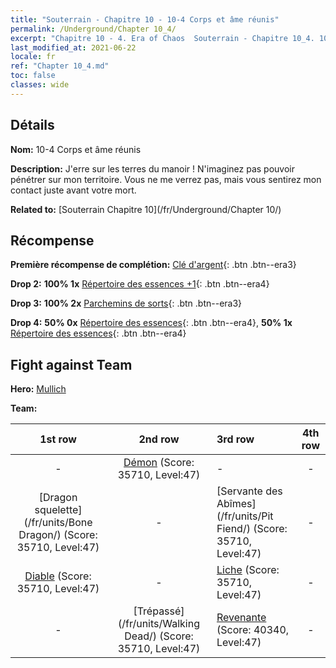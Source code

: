 ```yaml
---
title: "Souterrain - Chapitre 10 - 10-4 Corps et âme réunis"
permalink: /Underground/Chapter 10_4/
excerpt: "Chapitre 10 - 4. Era of Chaos  Souterrain - Chapitre 10_4. 10-4 Corps et âme réunis"
last_modified_at: 2021-06-22
locale: fr
ref: "Chapter 10_4.md"
toc: false
classes: wide
---
```


## Détails

 **Nom:** 10-4 Corps et âme réunis

 **Description:** J'erre sur les terres du manoir ! N'imaginez pas pouvoir pénétrer sur mon territoire. Vous ne me verrez pas, mais vous sentirez mon contact juste avant votre mort.

 **Related to:** [Souterrain Chapitre 10](/fr/Underground/Chapter 10/)

## Récompense

 **Première récompense de complétion:** [Clé d'argent](/ItemsFR/con_693/){: .btn .btn--era3}

 **Drop 2:** **100% 1x** [Répertoire des essences +1](/ItemsFR/mat_46/){: .btn .btn--era4}

 **Drop 3:** **100% 2x** [Parchemins de sorts](/ItemsFR/con_694/){: .btn .btn--era3}

 **Drop 4:** **50% 0x** [Répertoire des essences](/ItemsFR/mat_39/){: .btn .btn--era4}, **50% 1x** [Répertoire des essences](/ItemsFR/mat_39/){: .btn .btn--era4}


## Fight against Team
 **Hero:** [Mullich](/fr/heroes/Mullich/)

 **Team:**


  | 1st row | 2nd row | 3rd row | 4th row |
  |:----:|:----:|:----|:----:|
  | - | [Démon](/fr/units/Demon/) (Score: 35710, Level:47)  | - | - |
  | [Dragon squelette](/fr/units/Bone Dragon/) (Score: 35710, Level:47)  | - | [Servante des Abîmes](/fr/units/Pit Fiend/) (Score: 35710, Level:47)  | - |
  | [Diable](/fr/units/Devil/) (Score: 35710, Level:47)  | - | [Liche](/fr/units/Lich/) (Score: 35710, Level:47)  | - |
  | - | [Trépassé](/fr/units/Walking Dead/) (Score: 35710, Level:47)  | [Revenante](/fr/units/Wight/) (Score: 40340, Level:47)  | - |


